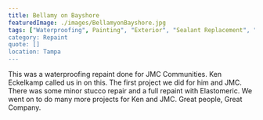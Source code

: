 ```yaml
---
title: Bellamy on Bayshore
featuredImage: ./images/BellamyonBayshore.jpg
tags: ["Waterproofing", Painting", "Exterior", "Sealant Replacement", "Stucco Repair", "Multi-Unit Residential"]
category: Repaint
quote: []
location: Tampa
---
```


This was a waterproofing repaint done for JMC Communities.  Ken Eckelkamp called us in on this.  The first project we did for him and JMC.  There was some minor stucco repair and a full repaint with Elastomeric.  We went on to do many more projects for Ken and JMC.  Great people, Great Company.
